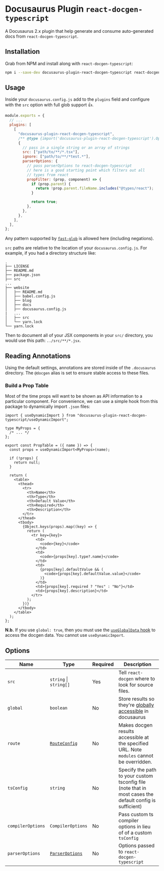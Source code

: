 # Docusaurus Plugin `react-docgen-typescript`

A Docusaurus 2.x plugin that help generate and consume auto-generated docs from
`react-docgen-typescript`.

## Installation

Grab from NPM and install along with `react-docgen-typescript`:

```sh
npm i --save-dev docusaurus-plugin-react-docgen-typescript react-docgen-typescript
```

## Usage

Inside your `docusaurus.config.js` add to the `plugins` field and configure with
the `src` option with full glob support :+1:.

```js
module.exports = {
  // ...
  plugins: [
    [
      "docusaurus-plugin-react-docgen-typescript",
      /** @type {import('docusaurus-plugin-react-docgen-typescript').Options} */
      {
        // pass in a single string or an array of strings
        src: ["path/to/**/*.tsx"],
        ignore: ["path/to/**/*test.*"],
        parserOptions: {
          // pass parserOptions to react-docgen-typescript
          // here is a good starting point which filters out all
          // types from react
          propFilter: (prop, component) => {
            if (prop.parent) {
              return !prop.parent.fileName.includes("@types/react");
            }

            return true;
          },
        },
      },
    ],
  ],
};
```

Any pattern supported by [`fast-glob`](https://github.com/mrmlnc/fast-glob) is
allowed here (including negations).

`src` paths are relative to the location of your `docusaurus.config.js`. For
example, if you had a directory structure like:

```
.
├── LICENSE
├── README.md
├── package.json
├── src
...
├── website
│   ├── README.md
│   ├── babel.config.js
│   ├── blog
│   ├── docs
│   ├── docusaurus.config.js
|   ...
│   ├── src
│   └── yarn.lock
└── yarn.lock
```

Then to document all of your JSX components in your `src/` directory, you would
use this path: `../src/**/*.jsx`.

## Reading Annotations

Using the default settings, annotations are stored inside of the `.docusaurus`
directory. The `@docgen` alias is set to ensure stable access to these files.

### Build a Prop Table

Most of the time props will want to be shown as API information to a particular
component. For convenience, we can use a simple hook from this package to
dynamically import `.json` files:

```tsx
import { useDynamicImport } from "docusaurus-plugin-react-docgen-typescript/useDynamicImport";

type MyProps = {
  /* ... */
};

export const PropTable = ({ name }) => {
  const props = useDynamicImport<MyProps>(name);

  if (!props) {
    return null;
  }

  return (
    <table>
      <thead>
        <tr>
          <th>Name</th>
          <th>Type</th>
          <th>Default Value</th>
          <th>Required</th>
          <th>Description</th>
        </tr>
      </thead>
      <tbody>
        {Object.keys(props).map((key) => {
          return (
            <tr key={key}>
              <td>
                <code>{key}</code>
              </td>
              <td>
                <code>{props[key].type?.name}</code>
              </td>
              <td>
                {props[key].defaultValue && (
                  <code>{props[key].defaultValue.value}</code>
                )}
              </td>
              <td>{props[key].required ? "Yes" : "No"}</td>
              <td>{props[key].description}</td>
            </tr>
          );
        })}
      </tbody>
    </table>
  );
};
```

**N.b.** If you use `global: true`, then you must use the
[`useGlobalData` hook](https://docusaurus.io/docs/docusaurus-core#useGlobalData)
to access the docgen data. You cannot use `useDynamicImport`.

## Options

| Name              | Type                                                                               | Required | Description                                                                                                                                                |
| ----------------- | ---------------------------------------------------------------------------------- | -------- | ---------------------------------------------------------------------------------------------------------------------------------------------------------- |
| `src`             | `string` \| `string[]`                                                             | Yes      | Tell `react-docgen` where to look for source files.                                                                                                        |
| `global`          | `boolean`                                                                          | No       | Store results so they're [globally accessible](https://v2.docusaurus.io/docs/docusaurus-core#useplugindatapluginname-string-pluginid-string) in docusaurus |
| `route`           | [`RouteConfig`](https://v2.docusaurus.io/docs/lifecycle-apis#actions)              | No       | Makes docgen results accessible at the specified URL. Note `modules` cannot be overridden.                                                                 |
| `tsConfig`        | `string`                                                                           | No       | Specify the path to your custom tsconfig file (note that in most cases the default config is sufficient)                                                   |
| `compilerOptions` | `CompilerOptions`                                                                  | No       | Pass custom ts compiler options in lieu of of a custom `tsConfig`                                                                                          |
| `parserOptions`   | [`ParserOptions`](https://github.com/styleguidist/react-docgen-typescript#options) | No       | Options passed to `react-docgen-typescript`                                                                                                                |
